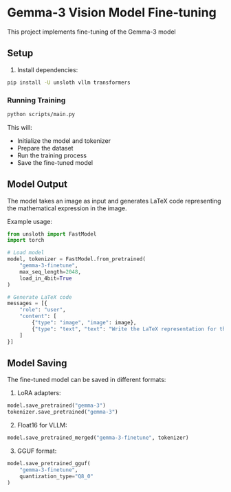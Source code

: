# Gemma-3 Vision Model Fine-tuning

This project implements fine-tuning of the Gemma-3 model

## Setup

1. Install dependencies:
```bash
pip install -U unsloth vllm transformers
```


### Running Training

```bash
python scripts/main.py
```

This will:
- Initialize the model and tokenizer
- Prepare the dataset
- Run the training process
- Save the fine-tuned model

## Model Output

The model takes an image as input and generates LaTeX code representing the mathematical expression in the image.

Example usage:
```python
from unsloth import FastModel
import torch

# Load model
model, tokenizer = FastModel.from_pretrained(
    "gemma-3-finetune",
    max_seq_length=2048,
    load_in_4bit=True
)

# Generate LaTeX code
messages = [{
    "role": "user",
    "content": [
        {"type": "image", "image": image},
        {"type": "text", "text": "Write the LaTeX representation for this image"}
    ]
}]
```

## Model Saving

The fine-tuned model can be saved in different formats:

1. LoRA adapters:
```python
model.save_pretrained("gemma-3")
tokenizer.save_pretrained("gemma-3")
```

2. Float16 for VLLM:
```python
model.save_pretrained_merged("gemma-3-finetune", tokenizer)
```

3. GGUF format:
```python
model.save_pretrained_gguf(
    "gemma-3-finetune",
    quantization_type="Q8_0"
)
```
